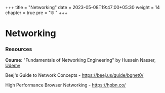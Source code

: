 +++
title = "Networking"
date =  2023-05-08T19:47:00+05:30
weight = 14
chapter = true
pre = "🌐 "
+++

# Networking

### Resources
**Course**: "Fundamentals of Networking Engineering" by Hussein Nasser, [Udemy](https://www.udemy.com/course/fundamentals-of-networking-for-effective-backend-design/)

Beej's Guide to Network Concepts - https://beej.us/guide/bgnet0/

High Performance Browser Networking - https://hpbn.co/